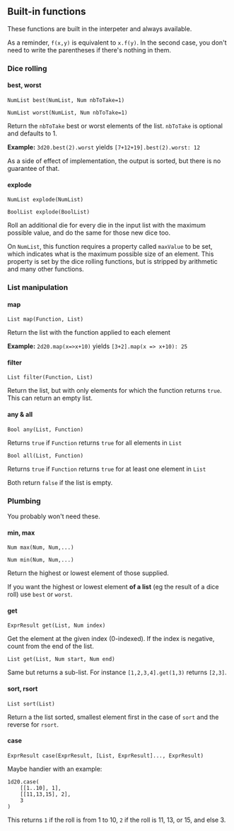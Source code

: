 ## Built-in functions

These functions are built in the interpeter and always available.

As a reminder, `f(x,y)` is equivalent to `x.f(y)`. In the second case, you don't
need to write the parentheses if there's nothing in them.


### Dice rolling

#### best, worst

`NumList best(NumList, Num nbToTake=1)`

`NumList worst(NumList, Num nbToTake=1)`

Return the `nbToTake` best or worst elements of the list.
`nbToTake` is optional and defaults to 1.

**Example:** `3d20.best(2).worst` yields `[7+12+19].best(2).worst: 12`

As a side of effect of implementation, the output is sorted, but there is no
guarantee of that.

#### explode

`NumList explode(NumList)`

`BoolList explode(BoolList)`

Roll an additional die for every die in the input list with the maximum possible
value, and do the same for those new dice too.

On `NumList`, this function requires a property called `maxValue` to be set,
which indicates what is the maximum possible size of an element. This property
is set by the dice rolling functions, but is stripped by arithmetic and many
other functions.


### List manipulation


#### map

`List map(Function, List)`

Return the list with the function applied to each element

**Example:** `2d20.map(x=>x+10)` yields `[3+2].map(x => x+10): 25`

#### filter

`List filter(Function, List)`

Return the list, but with only elements for which the function returns `true`.
This can return an empty list.

#### any & all

`Bool any(List, Function)`

Returns `true` if `Function` returns `true` for all elements in `List`

`Bool all(List, Function)`

Returns `true` if `Function` returns `true` for at least one element in `List`

Both return `false` if the list is empty.

### Plumbing

You probably won't need these.

#### min, max

`Num max(Num, Num,...)`

`Num min(Num, Num,...)`

Return the highest or lowest element of those supplied.

If you want the highest or lowest element **of a list** (eg the result of a
dice roll) use `best` or `worst`.

#### get

`ExprResult get(List, Num index)`

Get the element at the given index (0-indexed). If the index is negative, count
from the end of the list.

`List get(List, Num start, Num end)`

Same but returns a sub-list. For instance `[1,2,3,4].get(1,3)` returns `[2,3]`.

#### sort, rsort

`List sort(List)`

Return a the list sorted, smallest element first in the case of `sort` and the
reverse for `rsort`.


#### case

`ExprResult case(ExprResult, [List, ExprResult]..., ExprResult)`

Maybe handier with an example:
```
1d20.case(
	[[1..10], 1],
	[[11,13,15], 2],
	3
)
```
This returns `1` if the roll is from 1 to 10, `2` if the roll is 11, 13, or 15, 
and else 3. 